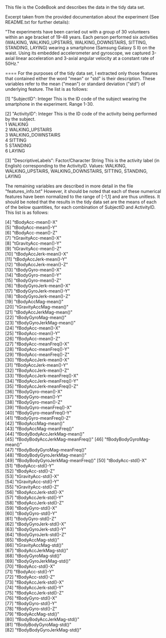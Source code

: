 This file is the CodeBook and describes the data in the tidy data set.

Excerpt taken from the provided documentation about the experiment (See README.txt for further details):

"The experiments have been carried out with a group of 30 volunteers within an age bracket of 19-48 years. Each person performed six activities (WALKING, WALKING_UPSTAIRS, WALKING_DOWNSTAIRS, SITTING, STANDING, LAYING) wearing a smartphone (Samsung Galaxy S II) on the waist. Using its embedded accelerometer and gyroscope, we captured 3-axial linear acceleration and 3-axial angular velocity at a constant rate of 50Hz."

====
For the purposes of the tidy data set, I extracted only those features that contained either the word "mean" or "std" is their description.  These variables refer to the mean ("mean") or standard deviation ("std") of underlying feature.   The list is as follows:

 [1] "SubjectID":  Integer
 This is the ID code of the subject wearing the smartphone in the experiment.
 Range 1-30.
 
 [2] "ActivityID":  Integer
 This is the ID code of the activity being performed by the subject.  
 1 WALKING  
 2 WALKING_UPSTAIRS  
 3 WALKING_DOWNSTAIRS  
 4 SITTING  
 5 STANDING  
 6 LAYING  
 
 [3] "DescriptiveLabels":  Factor/Character String
 This is the activity label (in English) corresponding to the ActivityID.
 Values: WALKING, WALKING_UPSTAIRS, WALKING_DOWNSTAIRS, SITTING, STANDING, LAYING
 
The remaining variables are described in more detail in the file "features_info.txt"
However, it should be noted that each of these numerical features have been normalized to the range of [-1,1] and are thus unitless.  It should be noted that the results in the tidy data set are the means of each of the below quantities, for each combination of SubjectID and ActivityID.  This list is as follows:
 
 [4] "tBodyAcc-mean()-X"              
 [5] "tBodyAcc-mean()-Y"              
 [6] "tBodyAcc-mean()-Z"              
 [7] "tGravityAcc-mean()-X"           
 [8] "tGravityAcc-mean()-Y"           
 [9] "tGravityAcc-mean()-Z"           
[10] "tBodyAccJerk-mean()-X"          
[11] "tBodyAccJerk-mean()-Y"          
[12] "tBodyAccJerk-mean()-Z"          
[13] "tBodyGyro-mean()-X"             
[14] "tBodyGyro-mean()-Y"             
[15] "tBodyGyro-mean()-Z"             
[16] "tBodyGyroJerk-mean()-X"         
[17] "tBodyGyroJerk-mean()-Y"         
[18] "tBodyGyroJerk-mean()-Z"         
[19] "tBodyAccMag-mean()"             
[20] "tGravityAccMag-mean()"          
[21] "tBodyAccJerkMag-mean()"         
[22] "tBodyGyroMag-mean()"            
[23] "tBodyGyroJerkMag-mean()"        
[24] "fBodyAcc-mean()-X"              
[25] "fBodyAcc-mean()-Y"              
[26] "fBodyAcc-mean()-Z"              
[27] "fBodyAcc-meanFreq()-X"          
[28] "fBodyAcc-meanFreq()-Y"          
[29] "fBodyAcc-meanFreq()-Z"          
[30] "fBodyAccJerk-mean()-X"          
[31] "fBodyAccJerk-mean()-Y"          
[32] "fBodyAccJerk-mean()-Z"          
[33] "fBodyAccJerk-meanFreq()-X"      
[34] "fBodyAccJerk-meanFreq()-Y"      
[35] "fBodyAccJerk-meanFreq()-Z"      
[36] "fBodyGyro-mean()-X"             
[37] "fBodyGyro-mean()-Y"             
[38] "fBodyGyro-mean()-Z"             
[39] "fBodyGyro-meanFreq()-X"         
[40] "fBodyGyro-meanFreq()-Y"         
[41] "fBodyGyro-meanFreq()-Z"         
[42] "fBodyAccMag-mean()"             
[43] "fBodyAccMag-meanFreq()"         
[44] "fBodyBodyAccJerkMag-mean()"     
[45] "fBodyBodyAccJerkMag-meanFreq()" 
[46] "fBodyBodyGyroMag-mean()"        
[47] "fBodyBodyGyroMag-meanFreq()"    
[48] "fBodyBodyGyroJerkMag-mean()"    
[49] "fBodyBodyGyroJerkMag-meanFreq()"
[50] "tBodyAcc-std()-X"               
[51] "tBodyAcc-std()-Y"               
[52] "tBodyAcc-std()-Z"               
[53] "tGravityAcc-std()-X"            
[54] "tGravityAcc-std()-Y"            
[55] "tGravityAcc-std()-Z"            
[56] "tBodyAccJerk-std()-X"           
[57] "tBodyAccJerk-std()-Y"           
[58] "tBodyAccJerk-std()-Z"           
[59] "tBodyGyro-std()-X"              
[60] "tBodyGyro-std()-Y"              
[61] "tBodyGyro-std()-Z"              
[62] "tBodyGyroJerk-std()-X"          
[63] "tBodyGyroJerk-std()-Y"          
[64] "tBodyGyroJerk-std()-Z"          
[65] "tBodyAccMag-std()"              
[66] "tGravityAccMag-std()"           
[67] "tBodyAccJerkMag-std()"          
[68] "tBodyGyroMag-std()"             
[69] "tBodyGyroJerkMag-std()"         
[70] "fBodyAcc-std()-X"               
[71] "fBodyAcc-std()-Y"               
[72] "fBodyAcc-std()-Z"               
[73] "fBodyAccJerk-std()-X"           
[74] "fBodyAccJerk-std()-Y"           
[75] "fBodyAccJerk-std()-Z"           
[76] "fBodyGyro-std()-X"              
[77] "fBodyGyro-std()-Y"              
[78] "fBodyGyro-std()-Z"              
[79] "fBodyAccMag-std()"              
[80] "fBodyBodyAccJerkMag-std()"      
[81] "fBodyBodyGyroMag-std()"         
[82] "fBodyBodyGyroJerkMag-std()" 